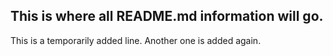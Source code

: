 ## This is where all README.md information will go.
This is a temporarily added line.
Another one is added again.
